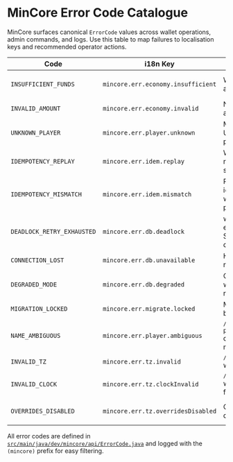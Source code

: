 # MinCore Error Code Catalogue

MinCore surfaces canonical `ErrorCode` values across wallet operations, admin commands, and logs.
Use this table to map failures to localisation keys and recommended operator actions.

| Code | i18n Key | Typical Source | Operator Guidance |
| ---- | -------- | -------------- | ----------------- |
| `INSUFFICIENT_FUNDS` | `mincore.err.economy.insufficient` | Withdraw/transfer attempts | Inform players their balance is too low; review ledger entries for suspicious drains. |
| `INVALID_AMOUNT` | `mincore.err.economy.invalid` | Negative/zero amount validation | Check the caller for bad arguments or overflow. |
| `UNKNOWN_PLAYER` | `mincore.err.player.unknown` | Missing UUID/name in players table | Ensure the target has joined the server; verify UUID casing. |
| `IDEMPOTENCY_REPLAY` | `mincore.err.idem.replay` | Wallet operation repeated with same payload | Safe no-op; investigate why the upstream retried. |
| `IDEMPOTENCY_MISMATCH` | `mincore.err.idem.mismatch` | Reused idempotency key with different payload | Treat as poisoned; audit the caller for duplicate keys. |
| `DEADLOCK_RETRY_EXHAUSTED` | `mincore.err.db.deadlock` | withRetry exhausted for SQL deadlock/timeout | Re-run the command once load subsides; inspect DB metrics. |
| `CONNECTION_LOST` | `mincore.err.db.unavailable` | Hikari unable to reach MariaDB | Check database availability, credentials, and TLS configuration. |
| `DEGRADED_MODE` | `mincore.err.db.degraded` | Core refusing writes while reconnecting | Resolve database outage; writes will resume once connectivity returns. |
| `MIGRATION_LOCKED` | `mincore.err.migrate.locked` | Migrations held by another node | Wait for the other process or clear the advisory lock manually. |
| `NAME_AMBIGUOUS` | `mincore.err.player.ambiguous` | `/mincore ledger player <name>` duplicate matches | Use the UUID to disambiguate players with similar names. |
| `INVALID_TZ` | `mincore.err.tz.invalid` | `/timezone set` with bad zone ID | Provide a valid [IANA Zone ID](https://en.wikipedia.org/wiki/List_of_tz_database_time_zones). |
| `INVALID_CLOCK` | `mincore.err.tz.clockInvalid` | `/timezone clock` with unsupported format | Accept `12` or `24` only and update help copy. |
| `OVERRIDES_DISABLED` | `mincore.err.tz.overridesDisabled` | Overrides disabled in config | Update `core.time.display.allowPlayerOverride` or advise players it’s locked. |

All error codes are defined in [`src/main/java/dev/mincore/api/ErrorCode.java`](../src/main/java/dev/mincore/api/ErrorCode.java) and logged with the `(mincore)` prefix for easy filtering.
